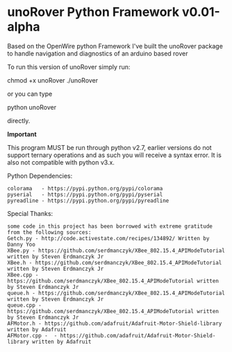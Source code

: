 unoRover Python Framework v0.01-alpha
=====================================

Based on the OpenWire python Framework I've built the unoRover package to handle navigation and diagnostics of an arduino based rover

To run this version of unoRover simply run:

chmod +x unoRover
./unoRover

or you can type 

python unoRover

directly.

**Important**

This program MUST be run through python v2.7, earlier versions 
do not support ternary operations and as such you will receive a syntax 
error. It is also not compatible with python v3.x.

Python Dependencies:

	colorama   - https://pypi.python.org/pypi/colorama
	pyserial   - https://pypi.python.org/pypi/pyserial
	pyreadline - https://pypi.python.org/pypi/pyreadline
	

Special Thanks:
	
	some code in this project has been borrowed with extreme gratitude from the following sources: 
	Getch.py - http://code.activestate.com/recipes/134892/ Written by Danny Yoo
	XBee.py - https://github.com/serdmanczyk/XBee_802.15.4_APIModeTutorial written by Steven Erdmanczyk Jr
	XBee.h - https://github.com/serdmanczyk/XBee_802.15.4_APIModeTutorial written by Steven Erdmanczyk Jr
	XBee.cpp - https://github.com/serdmanczyk/XBee_802.15.4_APIModeTutorial written by Steven Erdmanczyk Jr
	queue.h - https://github.com/serdmanczyk/XBee_802.15.4_APIModeTutorial written by Steven Erdmanczyk Jr
	queue.cpp - https://github.com/serdmanczyk/XBee_802.15.4_APIModeTutorial written by Steven Erdmanczyk Jr
	AFMotor.h - https://github.com/adafruit/Adafruit-Motor-Shield-library written by Adafruit
	AFMotor.cpp -  - https://github.com/adafruit/Adafruit-Motor-Shield-library written by Adafruit

